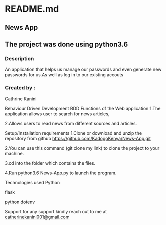 # README.md
## News App
## The project was done using python3.6

### Description
An application that helps us manage our passwords and even generate new passwords for us.As well as log in to our existing accouts

### Created by :
Cathrine Kanini

Behaviour Driven Development BDD
Functions of the Web application
1.The application allows user to search for news articles,

2.Allows users to read news from different sources and articles.


Setup/Installation requirements
1.Clone or download and unzip the repository from github 
https://github.com/KadogoKenya/News-App.git

2.You can use this command (git clone my link) to clone the project to your machine.

3.cd into the folder which contains the files.

4.Run python3.6 News-App.py to launch the program.

Technologies used
Python

flask

python dotenv

Support
for any support kindly reach out to me at catherinekanini001@gmail.com